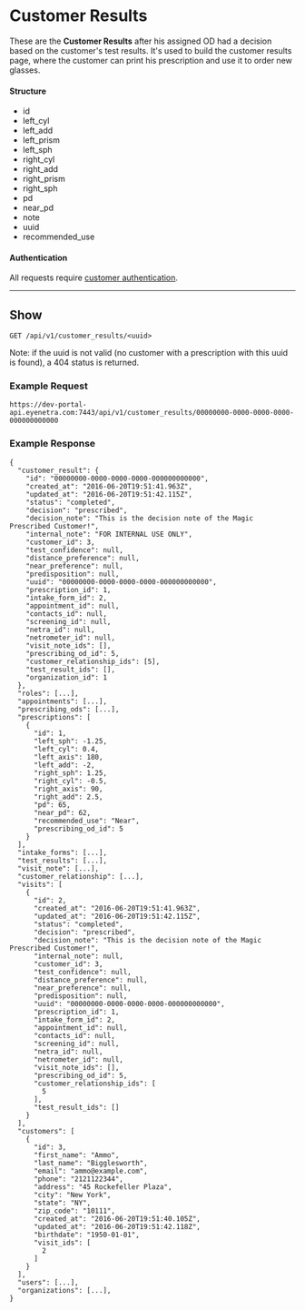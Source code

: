# Customer Results

These are the **Customer Results** after his assigned OD had a decision based on the customer's test results. It's used to build the customer results page, where the customer can print his prescription and use it to order new glasses.

#### Structure

 * id
 * left_cyl
 * left_add
 * left_prism
 * left_sph
 * right_cyl
 * right_add
 * right_prism
 * right_sph
 * pd
 * near_pd
 * note
 * uuid
 * recommended_use

#### Authentication

All requests require [customer authentication](ApiV1CustomerAuthentication).

-----

## Show

````
GET /api/v1/customer_results/<uuid>
````

Note: if the uuid is not valid (no customer with a prescription with this uuid is found), a 404 status is returned.

### Example Request

````
https://dev-portal-api.eyenetra.com:7443/api/v1/customer_results/00000000-0000-0000-0000-000000000000
````

### Example Response

````
{
  "customer_result": {
    "id": "00000000-0000-0000-0000-000000000000",
    "created_at": "2016-06-20T19:51:41.963Z",
    "updated_at": "2016-06-20T19:51:42.115Z",
    "status": "completed",
    "decision": "prescribed",
    "decision_note": "This is the decision note of the Magic Prescribed Customer!",
    "internal_note": "FOR INTERNAL USE ONLY",
    "customer_id": 3,
    "test_confidence": null,
    "distance_preference": null,
    "near_preference": null,
    "predisposition": null,
    "uuid": "00000000-0000-0000-0000-000000000000",
    "prescription_id": 1,
    "intake_form_id": 2,
    "appointment_id": null,
    "contacts_id": null,
    "screening_id": null,
    "netra_id": null,
    "netrometer_id": null,
    "visit_note_ids": [],
    "prescribing_od_id": 5,
    "customer_relationship_ids": [5],
    "test_result_ids": [],
    "organization_id": 1
  },
  "roles": [...],
  "appointments": [...],
  "prescribing_ods": [...],
  "prescriptions": [
    {
      "id": 1,
      "left_sph": -1.25,
      "left_cyl": 0.4,
      "left_axis": 180,
      "left_add": -2,
      "right_sph": 1.25,
      "right_cyl": -0.5,
      "right_axis": 90,
      "right_add": 2.5,
      "pd": 65,
      "near_pd": 62,
      "recommended_use": "Near",
      "prescribing_od_id": 5
    }
  ],
  "intake_forms": [...],
  "test_results": [...],
  "visit_note": [...],
  "customer_relationship": [...],
  "visits": [
    {
      "id": 2,
      "created_at": "2016-06-20T19:51:41.963Z",
      "updated_at": "2016-06-20T19:51:42.115Z",
      "status": "completed",
      "decision": "prescribed",
      "decision_note": "This is the decision note of the Magic Prescribed Customer!",
      "internal_note": null,
      "customer_id": 3,
      "test_confidence": null,
      "distance_preference": null,
      "near_preference": null,
      "predisposition": null,
      "uuid": "00000000-0000-0000-0000-000000000000",
      "prescription_id": 1,
      "intake_form_id": 2,
      "appointment_id": null,
      "contacts_id": null,
      "screening_id": null,
      "netra_id": null,
      "netrometer_id": null,
      "visit_note_ids": [],
      "prescribing_od_id": 5,
      "customer_relationship_ids": [
        5
      ],
      "test_result_ids": []
    }
  ],
  "customers": [
    {
      "id": 3,
      "first_name": "Ammo",
      "last_name": "Bigglesworth",
      "email": "ammo@example.com",
      "phone": "2121122344",
      "address": "45 Rockefeller Plaza",
      "city": "New York",
      "state": "NY",
      "zip_code": "10111",
      "created_at": "2016-06-20T19:51:40.105Z",
      "updated_at": "2016-06-20T19:51:42.118Z",
      "birthdate": "1950-01-01",
      "visit_ids": [
        2
      ]
    }
  ],
  "users": [...],
  "organizations": [...],
}
````
